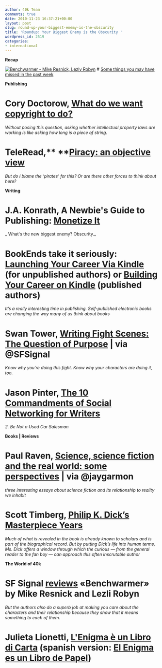 ```yaml
---
author: 40k Team
comments: true
date: 2010-11-23 16:37:21+00:00
layout: post
slug: round-up-your-biggest-enemy-is-the-obscurity
title: 'Roundup: Your Biggest Enemy is the Obscurity '
wordpress_id: 2519
categories:
- international
---
```


**Recap**

[![Benchwarmer - Mike Resnick, Lezly Robyn](http://www.40kbooks.com/wp-content/uploads/benchwarmer-resnick_Eng_t1.png)](http://www.40kbooks.com/?page_id=133&category=13&product_id=9) # [Some things you may have missed in the past week](http://www.40kbooks.com/?p=2460)

**Publishing**

# Cory Doctorow, [What do we want copyright to do?](http://www.guardian.co.uk/technology/2010/nov/23/copyright-digital-rights-cory-doctorow)
_Without posing this question, asking whether intellectual property laws are working is like asking how long is a piece of string._
# TeleRead,** **[Piracy: an objective view](http://www.teleread.com/copy-right/piracy-an-objective-view/)
_But do I blame the ‘pirates’ for this? Or are there other forces to think about here?_

**Writing**

# J.A. Konrath, A Newbie's Guide to Publishing: [Monetize It](http://jakonrath.blogspot.com/2010/11/monetize-it.html)
_ What's the new biggest enemy? Obscurity._
# BookEnds take it seriously: [Launching Your Career Via Kindle](http://bookendslitagency.blogspot.com/2010/11/launching-your-career-via-kindle.html) (for unpublished authors) or [Building Your Career on Kindle](http://bookendslitagency.blogspot.com/2010/11/building-your-career-on-kindle.html) (published authors)
_It’s a really interesting time in publishing. Self-published electronic books are changing the way many of us think about books_
# Swan Tower, [Writing Fight Scenes: The Question of Purpose](http://swan-tower.livejournal.com/439264.html) | via @SFSignal
_Know why you're doing this fight.  Know why your characters are doing it, too._
# Jason Pinter, [The 10 Commandments of Social Networking for Writers](http://waxmanagency.wordpress.com/2010/11/22/the-10-commandments-of-social-networking-for-writers/)
_2. Be Not a Used Car Salesman_

**Books | Reviews**

# Paul Raven, [Science, science fiction and the real world: some perspectives](http://futurismic.com/2010/11/23/science-science-fiction-and-the-real-world-some-perspectives/) | via @jaygarmon
_three interesting essays about science fiction and its relationship to reality we inhabit_
# Scott Timberg, [Philip K. Dick’s Masterpiece Years](http://www.nytimes.com/2010/11/23/books/23philip.html?_r=1&src=twt&twt=nytimesbooks)
_Much of what is revealed in the book is already known to scholars and is  part of the biographical record. But by putting Dick’s life into human  terms, Ms. Dick offers a window through which the curious —  from the  general reader to the fan boy  —  can approach this often inscrutable  author_

**The World of 40k**

# SF Signal [reviews](http://www.sfsignal.com/archives/2010/11/review-benchwarmer-by-mike-resnick-and-lezli-robyn/#) «Benchwarmer» by Mike Resnick and Lezli Robyn
_But the authors also do a superb job at making you care about the characters and their relationship because they show that it _means_ something to each of them._
# Julieta Lionetti, [L'Enigma è un Libro di Carta](../?p=2494#) (spanish version: [El Enigma es un Libro de Papel](http://www.40kbooks.com/?p=2368))

